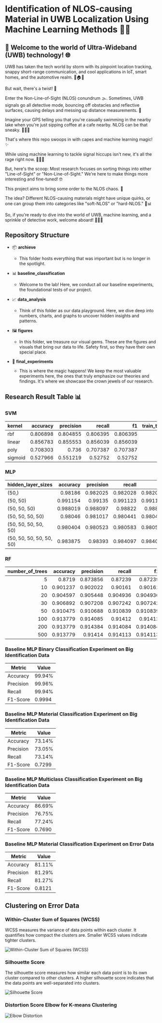 # Identification of NLOS-causing Material in UWB Localization Using Machine Learning Methods 📡🤖
## 🚀 Welcome to the world of Ultra-Wideband (UWB) technology! 🌐

UWB has taken the tech world by storm with its pinpoint location tracking, snappy short-range communication, and cool applications in IoT, smart homes, and the automotive realm. 📡🏠🚗

But wait, there's a twist! 🔄

Enter the Non-Line-of-Sight (NLOS) conundrum 🌫️. Sometimes, UWB signals go all detective mode, bouncing off obstacles and reflective surfaces, causing delays and messing up distance measurements. 😬

Imagine your GPS telling you that you're casually swimming in the nearby lake when you're just sipping coffee at a cafe nearby. NLOS can be that sneaky. 🏊‍♂️🍵

That's where this repo swoops in with capes and machine learning magic! ✨

While using machine learning to tackle signal hiccups isn't new, it's all the rage right now. 🧙‍♂️✨

But, here's the scoop: Most research focuses on sorting things into either "Line-of-Sight" or "Non-Line-of-Sight." We're here to make things more interesting and fine-tuned! 🤓

This project aims to bring some order to the NLOS chaos. 🧐

The idea? Different NLOS-causing materials might have unique quirks, or one can group them into categories like "soft-NLOS" or "hard-NLOS." 🤖📊

So, if you're ready to dive into the world of UWB, machine learning, and a sprinkle of detective work, welcome aboard! 🕵️‍♀️🚀

## Repository Structure

- 📦 **archieve**
   - This folder hosts everything that was important but is no longer in the spotlight.

- 📊 **baseline_classification**
   - Welcome to the lab! Here, we conduct all our baseline experiments, the foundational tests of our project.

- 📈 **data_analysis**
   - Think of this folder as our data playground. Here, we dive deep into numbers, charts, and graphs to uncover hidden insights and patterns.

- 🖼️ **figures**
   - In this folder, we treasure our visual gems. These are the figures and visuals that bring our data to life. Safety first, so they have their own special place.

- 🚀 **final_experiments**
   - This is where the magic happens! We keep the most valuable experiments here, the ones that truly emphasize our theories and findings. It's where we showcase the crown jewels of our research.


## Research Result Table 📊

### SVM
| kernel   |   accuracy |   precision |   recall |       f1 |   train_time_per_sample |   test_time_per_sample |
|:---------|-----------:|------------:|---------:|---------:|------------------------:|-----------------------:|
| rbf      |   0.806898 |    0.804855 | 0.806395 | 0.806395 |             0.000968527 |            0.00228607  |
| linear   |   0.856783 |    0.855553 | 0.856039 | 0.856039 |             0.00212661  |            0.000734085 |
| poly     |   0.708303 |    0.736    | 0.707387 | 0.707387 |             0.00161534  |            0.00087245  |
| sigmoid  |   0.527966 |    0.551219 | 0.52752  | 0.52752  |             0.00123145  |            0.00107637  |

### MLP
| hidden_layer_sizes       |   accuracy |   precision |   recall |       f1 |   train_time_per_sample |   test_time_per_sample |
|:-------------------------|-----------:|------------:|---------:|---------:|------------------------:|-----------------------:|
| (50,)                    |   0.98186  |    0.982025 | 0.982028 | 0.982028 |             0.00139544  |            5.787e-07   |
| (50, 50)                 |   0.991154 |    0.99135  | 0.991123 | 0.991123 |             0.00128966  |            1.33319e-06 |
| (50, 50, 50)             |   0.988019 |    0.988097 | 0.98822  | 0.98822  |             0.000961179 |            1.56593e-06 |
| (50, 50, 50, 50)         |   0.98046  |    0.981017 | 0.980441 | 0.980441 |             0.000818557 |            2.89977e-06 |
| (50, 50, 50, 50, 50)     |   0.980404 |    0.980523 | 0.980583 | 0.980583 |             0.000880122 |            3.19842e-06 |
| (50, 50, 50, 50, 50, 50) |   0.983875 |    0.98393  | 0.984097 | 0.984097 |             0.00145     |            4.61586e-06 |

### RF
|   number_of_trees |   accuracy |   precision |   recall |       f1 |   train_time_per_sample |   test_time_per_sample |
|------------------:|-----------:|------------:|---------:|---------:|------------------------:|-----------------------:|
|                 5 |   0.8719   |    0.873856 | 0.87239  | 0.87239  |             1.28354e-05 |            1.12619e-06 |
|                10 |   0.901237 |    0.902022 | 0.90161  | 0.90161  |             2.03947e-05 |            1.96707e-06 |
|                20 |   0.904597 |    0.905448 | 0.904936 | 0.904936 |             4.03076e-05 |            3.68428e-06 |
|                30 |   0.906892 |    0.907208 | 0.907242 | 0.907242 |             6.0645e-05  |            5.43059e-06 |
|                50 |   0.910475 |    0.910688 | 0.910839 | 0.910839 |             0.000100613 |            8.82269e-06 |
|               100 |   0.913779 |    0.914085 | 0.91412  | 0.91412  |             0.000201685 |            1.75537e-05 |
|               200 |   0.913779 |    0.914384 | 0.914084 | 0.914084 |             0.000403243 |            3.5128e-05  |
|               500 |   0.913779 |    0.91414  | 0.914113 | 0.914113 |             0.000999109 |            8.805e-05   |

### Baseline MLP Binary Classification Experiment on Big Identification Data

| Metric    | Value                |
|-----------|----------------------|
| Accuracy  | 99.94%               |
| Precision | 99.96%               |
| Recall    | 99.94%               |
| F1-Score  | 0.9994               |

### Baseline MLP Material Classification Experiment on Big Identification Data

| Metric    | Value                |
|-----------|----------------------|
| Accuracy  | 73.14%               |
| Precision | 73.05%               |
| Recall    | 73.14%               |
| F1-Score  | 0.7299               |

### Baseline MLP Multiclass Classification Experiment on Big Identification Data

| Metric    | Value                |
|-----------|----------------------|
| Accuracy  | 86.69%               |
| Precision | 76.75%               |
| Recall    | 77.24%               |
| F1-Score  | 0.7690               |

### Baseline MLP Material Classification Experiment on Error Data

| Metric    | Value                |
|-----------|----------------------|
| Accuracy  | 81.11%               |
| Precision | 81.29%               |
| Recall    | 81.27%               |
| F1-Score  | 0.8121               |

## Clustering on Error Data

### Within-Cluster Sum of Squares (WCSS)
WCSS measures the variance of data points within each cluster. It quantifies how compact the clusters are. Smaller WCSS values indicate tighter clusters.

![Within-Cluster Sum of Squares (WCSS)](figures/WCSS.png?raw=true "Within-Cluster Sum of Squares (WCSS)")

### Silhouette Score
The silhouette score measures how similar each data point is to its own cluster compared to other clusters. A higher silhouette score indicates that the data points are well-separated into clusters.

![Silhouette Score](figures/silouette_score.png?raw=true "Silhouette Score")

### Distortion Score Elbow for K-means Clustering
![Elbow Distortion](figures/elbow_plot.png?raw=true "Elbow Distortion")